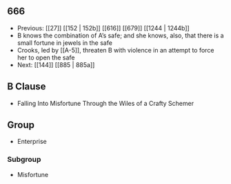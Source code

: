 ## 666
- Previous: [[27]] [[152 | 152b]] [[616]] [[679]] [[1244 | 1244b]] 
- B knows the combination of A’s safe; and she knows, also, that there is a small fortune in jewels in the safe
- Crooks, led by [[A-5]], threaten B with violence in an attempt to force her to open the safe
- Next: [[144]] [[885 | 885a]] 

## B Clause
- Falling Into Misfortune Through the Wiles of a Crafty Schemer

## Group
- Enterprise

### Subgroup
- Misfortune

